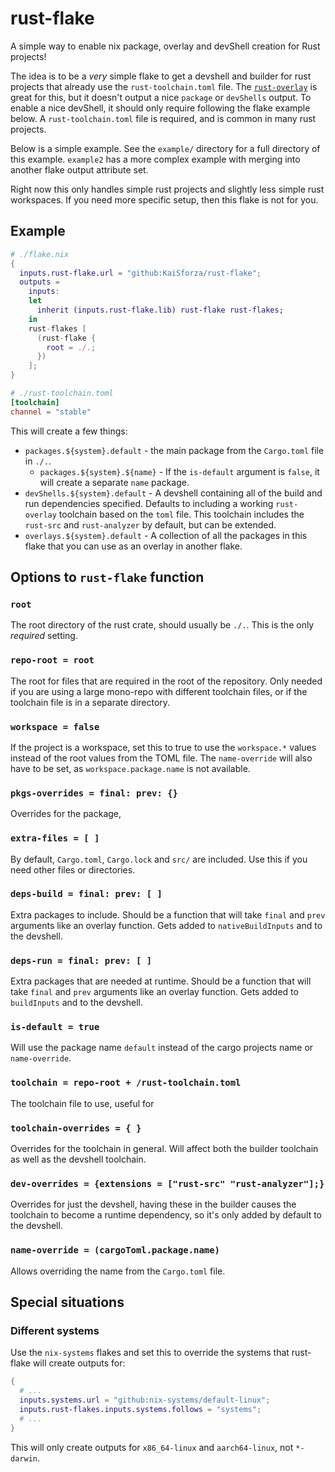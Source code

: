 # rust-flake

A simple way to enable nix package, overlay and devShell creation for Rust
projects!

The idea is to be a _very_ simple flake to get a devshell and builder for rust
projects that already use the `rust-toolchain.toml` file. The
[`rust-overlay`][ro] is great for this, but it doesn't output a nice `package`
or `devShells` output. To enable a nice devShell, it should only require
following the flake example below. A `rust-toolchain.toml` file is required, and
is common in many rust projects.

Below is a simple example. See the `example/` directory for a full directory of
this example. `example2` has a more complex example with merging into another
flake output attribute set.

Right now this only handles simple rust projects and slightly less simple rust
workspaces. If you need more specific setup, then this flake is not for you.

[ro]: https://github.com/oxalica/rust-overlay

## Example

```nix
# ./flake.nix
{
  inputs.rust-flake.url = "github:KaiSforza/rust-flake";
  outputs =
    inputs:
    let
      inherit (inputs.rust-flake.lib) rust-flake rust-flakes;
    in
    rust-flakes [
      (rust-flake {
        root = ./.;
      })
    ];
}
```

```toml
# ./rust-toolchain.toml
[toolchain]
channel = "stable"
```

This will create a few things:

- `packages.${system}.default` - the main package from the `Cargo.toml` file in
  `./.`.
  - `packages.${system}.${name}` - If the `is-default` argument is `false`, it
    will create a separate `name` package.
- `devShells.${system}.default` - A devshell containing all of the build and run
  dependencies specified. Defaults to including a working `rust-overlay`
  toolchain based on the `toml` file. This toolchain includes the `rust-src` and
  `rust-analyzer` by default, but can be extended.
- `overlays.${system}.default` - A collection of all the packages in this flake
  that you can use as an overlay in another flake.

## Options to `rust-flake` function

### `root`

The root directory of the rust crate, should usually be `./.`. This is the only
_required_ setting.

### `repo-root = root`

The root for files that are required in the root of the repository. Only needed
if you are using a large mono-repo with different toolchain files, or if the
toolchain file is in a separate directory.

### `workspace = false`

If the project is a workspace, set this to true to use the `workspace.*` values
instead of the root values from the TOML file. The `name-override` will also
have to be set, as `workspace.package.name` is not available.

### `pkgs-overrides = final: prev: {}`

Overrides for the package,

### `extra-files = [ ]`

By default, `Cargo.toml`, `Cargo.lock` and `src/` are included. Use this if you
need other files or directories.

### `deps-build = final: prev: [ ]`

Extra packages to include. Should be a function that will take `final` and
`prev` arguments like an overlay function. Gets added to `nativeBuildInputs` and
to the devshell.

### `deps-run = final: prev: [ ]`

Extra packages that are needed at runtime. Should be a function that will take
`final` and `prev` arguments like an overlay function. Gets added to
`buildInputs` and to the devshell.

### `is-default = true`

Will use the package name `default` instead of the cargo projects name or
`name-override`.

### `toolchain = repo-root + /rust-toolchain.toml`

The toolchain file to use, useful for

### `toolchain-overrides = { }`

Overrides for the toolchain in general. Will affect both the builder toolchain
as well as the devshell toolchain.

### `dev-overrides = {extensions = ["rust-src" "rust-analyzer"];}`

Overrides for just the devshell, having these in the builder causes the
toolchain to become a runtime dependency, so it's only added by default to the
devshell.

### `name-override = (cargoToml.package.name)`

Allows overriding the name from the `Cargo.toml` file.

## Special situations

### Different systems

Use the `nix-systems` flakes and set this to override the systems that
rust-flake will create outputs for:

```nix
{
  # ...
  inputs.systems.url = "github:nix-systems/default-linux";
  inputs.rust-flakes.inputs.systems.follows = "systems";
  # ...
}
```

This will only create outputs for `x86_64-linux` and `aarch64-linux`, not
`*-darwin`.
